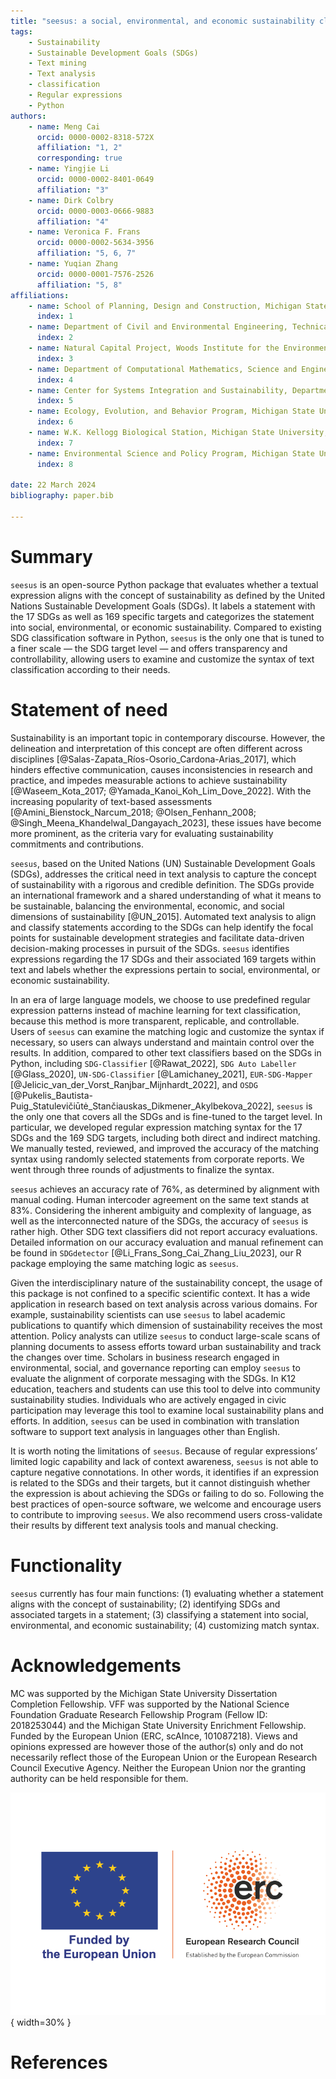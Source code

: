 ```yaml
---
title: "seesus: a social, environmental, and economic sustainability classifier for Python"
tags:
    - Sustainability
    - Sustainable Development Goals (SDGs)
    - Text mining
    - Text analysis
    - classification
    - Regular expressions
    - Python
authors:
    - name: Meng Cai
      orcid: 0000-0002-8318-572X
      affiliation: "1, 2"
      corresponding: true
    - name: Yingjie Li
      orcid: 0000-0002-8401-0649
      affiliation: "3"
    - name: Dirk Colbry
      orcid: 0000-0003-0666-9883
      affiliation: "4"
    - name: Veronica F. Frans
      orcid: 0000-0002-5634-3956
      affiliation: "5, 6, 7"
    - name: Yuqian Zhang
      orcid: 0000-0001-7576-2526
      affiliation: "5, 8"
affiliations:
    - name: School of Planning, Design and Construction, Michigan State University, East Lansing, MI 48824, United States
      index: 1
    - name: Department of Civil and Environmental Engineering, Technical University of Darmstadt, Darmstadt 64287, Germany
      index: 2
    - name: Natural Capital Project, Woods Institute for the Environment, Stanford University, Stanford, CA 94305, United States
      index: 3
    - name: Department of Computational Mathematics, Science and Engineering, Michigan State University, East Lansing, MI 48824, United States
      index: 4
    - name: Center for Systems Integration and Sustainability, Department of Fisheries and Wildlife, Michigan State University, East Lansing, MI 48823, United States
      index: 5
    - name: Ecology, Evolution, and Behavior Program, Michigan State University, East Lansing, MI 48824, United States
      index: 6  
    - name: W.K. Kellogg Biological Station, Michigan State University, Hickory Corners, MI 49060, United States
      index: 7
    - name: Environmental Science and Policy Program, Michigan State University, East Lansing, MI 48823, United States
      index: 8

date: 22 March 2024
bibliography: paper.bib

---
```


# Summary

`seesus` is an open-source Python package that evaluates whether a textual expression aligns with the concept of sustainability as defined by the United Nations Sustainable Development Goals (SDGs). It labels a statement with the 17 SDGs as well as 169 specific targets and categorizes the statement into social, environmental, or economic sustainability. Compared to existing SDG classification software in Python, `seesus` is the only one that is tuned to a finer scale — the SDG target level — and offers transparency and controllability, allowing users to examine and customize the syntax of text classification according to their needs.

# Statement of need

Sustainability is an important topic in contemporary discourse. However, the delineation and interpretation of this concept are often different across disciplines [@Salas-Zapata_Ríos-Osorio_Cardona-Arias_2017], which hinders effective communication, causes inconsistencies in research and practice, and impedes measurable actions to achieve sustainability [@Waseem_Kota_2017; @Yamada_Kanoi_Koh_Lim_Dove_2022]. With the increasing popularity of text-based assessments [@Amini_Bienstock_Narcum_2018; @Olsen_Fenhann_2008; @Singh_Meena_Khandelwal_Dangayach_2023], these issues have become more prominent, as the criteria vary for evaluating sustainability commitments and contributions.

`seesus`, based on the United Nations (UN) Sustainable Development Goals (SDGs), addresses the critical need in text analysis to capture the concept of sustainability with a rigorous and credible definition. The SDGs provide an international framework and a shared understanding of what it means to be sustainable, balancing the environmental, economic, and social dimensions of sustainability [@UN_2015]. Automated text analysis to align and classify statements according to the SDGs can help identify the focal points for sustainable development strategies and facilitate data-driven decision-making processes in pursuit of the SDGs. `seesus` identifies expressions regarding the 17 SDGs and their associated 169 targets within text and labels whether the expressions pertain to social, environmental, or economic sustainability.

In an era of large language models, we choose to use predefined regular expression patterns instead of machine learning for text classification, because this method is more transparent, replicable, and controllable. Users of `seesus` can examine the matching logic and customize the syntax if necessary, so users can always understand and maintain control over the results. In addition, compared to other text classifiers based on the SDGs in Python, including `SDG-Classifier` [@Rawat_2022], `SDG Auto Labeller` [@Glass_2020], `UN-SDG-Classifier` [@Lamichaney_2021], `EUR-SDG-Mapper` [@Jelicic_van_der_Vorst_Ranjbar_Mijnhardt_2022], and `OSDG` [@Pukelis_Bautista-Puig_Statulevičiūtė_Stančiauskas_Dikmener_Akylbekova_2022], `seesus` is the only one that covers all the SDGs and is fine-tuned to the target level. In particular, we developed regular expression matching syntax for the 17 SDGs and the 169 SDG targets, including both direct and indirect matching. We manually tested, reviewed, and improved the accuracy of the matching syntax using randomly selected statements from corporate reports. We went through three rounds of adjustments to finalize the syntax.

`seesus` achieves an accuracy rate of 76%, as determined by alignment with manual coding. Human intercoder agreement on the same text stands at 83%. Considering the inherent ambiguity and complexity of language, as well as the interconnected nature of the SDGs, the accuracy of `seesus` is rather high. Other SDG text classifiers did not report accuracy evaluations. Detailed information on our accuracy evaluation and manual refinement can be found in `SDGdetector` [@Li_Frans_Song_Cai_Zhang_Liu_2023], our R package employing the same matching logic as `seesus`.

Given the interdisciplinary nature of the sustainability concept, the usage of this package is not confined to a specific scientific context. It has a wide application in research based on text analysis across various domains. For example, sustainability scientists can use `seesus` to label academic publications to quantify which dimension of sustainability receives the most attention. Policy analysts can utilize `seesus` to conduct large-scale scans of planning documents to assess efforts toward urban sustainability and track the changes over time. Scholars in business research engaged in environmental, social, and governance reporting can employ `seesus` to evaluate the alignment of corporate messaging with the SDGs. In K12 education, teachers and students can use this tool to delve into community sustainability studies. Individuals who are actively engaged in civic participation may leverage this tool to examine local sustainability plans and efforts. In addition, `seesus` can be used in combination with translation software to support text analysis in languages other than English.

It is worth noting the limitations of `seesus`. Because of regular expressions’ limited logic capability and lack of context awareness, `seesus` is not able to capture negative connotations. In other words, it identifies if an expression is related to the SDGs and their targets, but it cannot distinguish whether the expression is about achieving the SDGs or failing to do so. Following the best practices of open-source software, we welcome and encourage users to contribute to improving `seesus`. We also recommend users cross-validate their results by different text analysis tools and manual checking.

# Functionality

`seesus` currently has four main functions: (1) evaluating whether a statement aligns with the concept of sustainability; (2) identifying SDGs and associated targets in a statement; (3) classifying a statement into social, environmental, and economic sustainability; (4) customizing match syntax.

# Acknowledgements

MC was supported by the Michigan State University Dissertation Completion Fellowship. VFF was supported by the National Science Foundation Graduate Research Fellowship Program (Fellow ID: 2018253044) and the Michigan State University Enrichment Fellowship. Funded by the European Union (ERC, scAInce, 101087218). Views and opinions expressed are however those of the author(s) only and do not necessarily reflect those of the European Union or the European Research Council Executive Agency. Neither the European Union nor the granting authority can be held responsible for them.

![](LOGO_ERC-FLAG_FP.png){ width=30% }

# References
